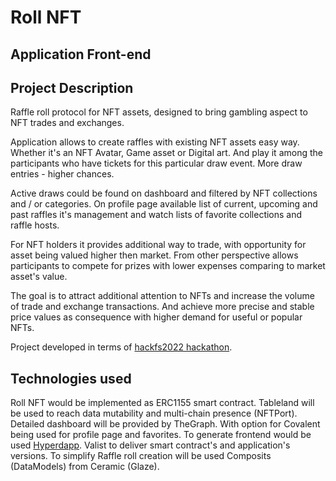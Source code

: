 # Roll NFT

## Application Front-end

## Project Description

Raffle roll protocol for NFT assets, designed to bring gambling aspect to NFT trades and exchanges.

Application allows to create raffles with existing NFT assets easy way. Whether it's an NFT Avatar, Game asset or Digital art.
And play it among the participants who have tickets for this particular draw event. More draw entries - higher chances.

Active draws could be found on dashboard and filtered by NFT collections and / or categories.
On profile page available list of current, upcoming and past raffles it's management and watch lists of favorite collections and raffle hosts.

For NFT holders it provides additional way to trade, with opportunity for asset being valued higher then market.
From other perspective allows participants to compete for prizes with lower expenses comparing to market asset's value.

The goal is to attract additional attention to NFTs and increase the volume of trade and exchange transactions. And achieve more precise and stable price values as consequence with higher demand for useful or popular NFTs.

Project developed in terms of [hackfs2022 hackathon](https://fs.ethglobal.com/).

## Technologies used

Roll NFT would be implemented as ERC1155 smart contract.
Tableland will be used to reach data mutability and multi-chain presence (NFTPort).
Detailed dashboard will be provided by TheGraph. With option for Covalent being used for profile page and favorites.
To generate frontend would be used [Hyperdapp](https://hyperdapp.dev/).
Valist to deliver smart contract's and application's versions.
To simplify Raffle roll creation will be used Composits (DataModels) from Ceramic (Glaze).
